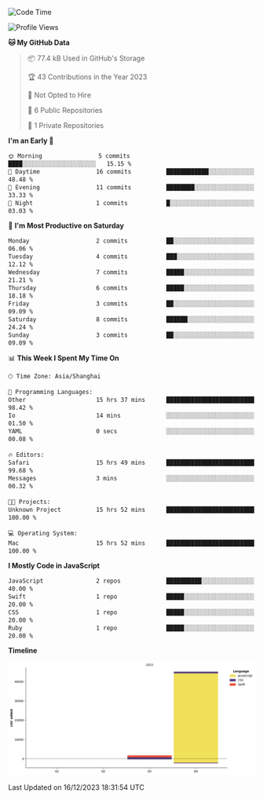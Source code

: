 <!--
**PascalDai/PascalDai** is a ✨ _special_ ✨ repository because its `README.md` (this file) appears on your GitHub profile.

Here are some ideas to get you started:

- 🔭 I’m currently working on ...
- 🌱 I’m currently learning ...
- 👯 I’m looking to collaborate on ...
- 🤔 I’m looking for help with ...
- 💬 Ask me about ...
- 📫 How to reach me: ...
- 😄 Pronouns: ...
- ⚡ Fun fact: ...
-->

<!--START_SECTION:waka-->
![Code Time](http://img.shields.io/badge/Code%20Time-43%20hrs%2026%20mins-blue)

![Profile Views](http://img.shields.io/badge/Profile%20Views-1-blue)

**🐱 My GitHub Data** 

> 📦 77.4 kB Used in GitHub's Storage 
 > 
> 🏆 43 Contributions in the Year 2023
 > 
> 🚫 Not Opted to Hire
 > 
> 📜 6 Public Repositories 
 > 
> 🔑 1 Private Repositories 
 > 
**I'm an Early 🐤** 

```text
🌞 Morning                5 commits           ████░░░░░░░░░░░░░░░░░░░░░   15.15 % 
🌆 Daytime                16 commits          ████████████░░░░░░░░░░░░░   48.48 % 
🌃 Evening                11 commits          ████████░░░░░░░░░░░░░░░░░   33.33 % 
🌙 Night                  1 commits           █░░░░░░░░░░░░░░░░░░░░░░░░   03.03 % 
```
📅 **I'm Most Productive on Saturday** 

```text
Monday                   2 commits           ██░░░░░░░░░░░░░░░░░░░░░░░   06.06 % 
Tuesday                  4 commits           ███░░░░░░░░░░░░░░░░░░░░░░   12.12 % 
Wednesday                7 commits           █████░░░░░░░░░░░░░░░░░░░░   21.21 % 
Thursday                 6 commits           █████░░░░░░░░░░░░░░░░░░░░   18.18 % 
Friday                   3 commits           ██░░░░░░░░░░░░░░░░░░░░░░░   09.09 % 
Saturday                 8 commits           ██████░░░░░░░░░░░░░░░░░░░   24.24 % 
Sunday                   3 commits           ██░░░░░░░░░░░░░░░░░░░░░░░   09.09 % 
```


📊 **This Week I Spent My Time On** 

```text
🕑︎ Time Zone: Asia/Shanghai

💬 Programming Languages: 
Other                    15 hrs 37 mins      █████████████████████████   98.42 % 
Io                       14 mins             ░░░░░░░░░░░░░░░░░░░░░░░░░   01.50 % 
YAML                     0 secs              ░░░░░░░░░░░░░░░░░░░░░░░░░   00.08 % 

🔥 Editors: 
Safari                   15 hrs 49 mins      █████████████████████████   99.68 % 
Messages                 3 mins              ░░░░░░░░░░░░░░░░░░░░░░░░░   00.32 % 

🐱‍💻 Projects: 
Unknown Project          15 hrs 52 mins      █████████████████████████   100.00 % 

💻 Operating System: 
Mac                      15 hrs 52 mins      █████████████████████████   100.00 % 
```

**I Mostly Code in JavaScript** 

```text
JavaScript               2 repos             ██████████░░░░░░░░░░░░░░░   40.00 % 
Swift                    1 repo              █████░░░░░░░░░░░░░░░░░░░░   20.00 % 
CSS                      1 repo              █████░░░░░░░░░░░░░░░░░░░░   20.00 % 
Ruby                     1 repo              █████░░░░░░░░░░░░░░░░░░░░   20.00 % 
```



**Timeline**

![Lines of Code chart](https://raw.githubusercontent.com/PascalDai/PascalDai/main/assets/bar_graph.png)


 Last Updated on 16/12/2023 18:31:54 UTC
<!--END_SECTION:waka-->
